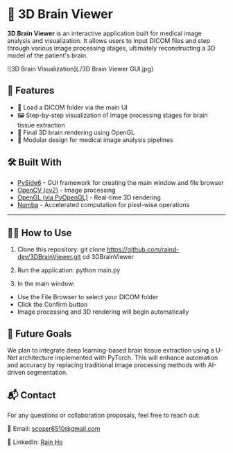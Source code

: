 # 🧠 3D Brain Viewer

**3D Brain Viewer** is an interactive application built for medical image analysis and visualization. It allows users to input DICOM files and step through various image processing stages, ultimately reconstructing a 3D model of the patient's brain.

![3D Brain Visualization](./3D Brain Viewer GUI.jpg)

## 🚀 Features

- 📂 Load a DICOM folder via the main UI
- 🖼️ Step-by-step visualization of image processing stages for brain tissue extraction
- 🧠 Final 3D brain rendering using OpenGL
- 🧪 Modular design for medical image analysis pipelines

## 🛠️ Built With

- [PySide6](https://pypi.org/project/PySide6/) - GUI framework for creating the main window and file browser
- [OpenCV (cv2)](https://opencv.org/) - Image processing
- [OpenGL (via PyOpenGL)](https://pypi.org/project/PyOpenGL/) - Real-time 3D rendering
- [Numba](https://numba.pydata.org/) - Accelerated computation for pixel-wise operations

---

## 🧑‍💻 How to Use

1. Clone this repository:
    git clone https://github.com/raind-dev/3DBrainViewer.git
    cd 3DBrainViewer

2. Run the application:
    python main.py

3. In the main window:
* Use the File Browser to select your DICOM folder
* Click the Confirm button
* Image processing and 3D rendering will begin automatically

## 🎯 Future Goals
We plan to integrate deep learning-based brain tissue extraction using a U-Net architecture implemented with PyTorch. This will enhance automation and accuracy by replacing traditional image processing methods with AI-driven segmentation.

## 📬 Contact
For any questions or collaboration proposals, feel free to reach out:

📧 Email: scoser6510@gmail.com

💼 LinkedIn: [Rain Ho](https://www.linkedin.com/in/rain-ho-2164a9106/)
